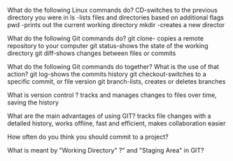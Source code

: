 What do the following Linux commands do?
CD-switches to the previous directory you were in
ls -lists files and directories based on additional flags
pwd -prints out the current working directory
mkdir -creates a new director

What do the following Git commands do?
git clone- copies a remote repository to your computer
git status-shows the state of the working directory
git diff-shows changes between files or commits

What do the following Git commands do together? What is the use of that action?
git log-shows the commits history
git checkout-switches to a specific commit, or file version
git branch-lists, creates or deletes branches

What is version control ?
tracks and manages changes to files over time, saving the history

What are the main advantages of using GIT?
tracks file changes with a detailed history, works offline, fast and efficient, makes collaboration easier

How often do you think you should commit to a project?

What is meant by "Working Directory" ?" and "Staging Area" in GIT?
